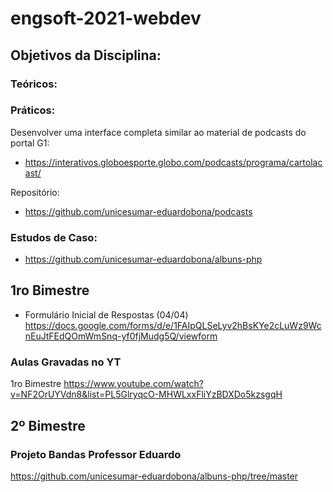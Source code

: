 # engsoft-2021-webdev

## Objetivos da Disciplina:

### Teóricos:

### Práticos:

Desenvolver uma interface completa similar ao material de podcasts do portal G1:
- https://interativos.globoesporte.globo.com/podcasts/programa/cartolacast/

Repositório:
- https://github.com/unicesumar-eduardobona/podcasts

### Estudos de Caso:
- https://github.com/unicesumar-eduardobona/albuns-php

## 1ro Bimestre

- Formulário Inicial de Respostas (04/04)
https://docs.google.com/forms/d/e/1FAIpQLSeLyv2hBsKYe2cLuWz9WcnEuJtFEdQOmWmSnq-yf0fjMudg5Q/viewform


### Aulas Gravadas no YT

1ro Bimestre
https://www.youtube.com/watch?v=NF2OrUYVdn8&list=PL5GlryqcO-MHWLxxFliYzBDXDo5kzsgqH



## 2º Bimestre

### Projeto Bandas Professor Eduardo

https://github.com/unicesumar-eduardobona/albuns-php/tree/master
